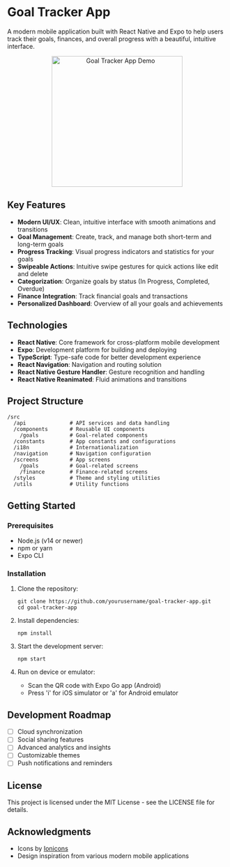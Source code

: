 # Goal Tracker App

A modern mobile application built with React Native and Expo to help users track their goals, finances, and overall progress with a beautiful, intuitive interface.

<p align="center">
  <img src="https://files.catbox.moe/y7y9jr.gif" alt="Goal Tracker App Demo" width="300" />
</p>

## Key Features

- **Modern UI/UX**: Clean, intuitive interface with smooth animations and transitions
- **Goal Management**: Create, track, and manage both short-term and long-term goals
- **Progress Tracking**: Visual progress indicators and statistics for your goals
- **Swipeable Actions**: Intuitive swipe gestures for quick actions like edit and delete
- **Categorization**: Organize goals by status (In Progress, Completed, Overdue)
- **Finance Integration**: Track financial goals and transactions
- **Personalized Dashboard**: Overview of all your goals and achievements

## Technologies

- **React Native**: Core framework for cross-platform mobile development
- **Expo**: Development platform for building and deploying
- **TypeScript**: Type-safe code for better development experience
- **React Navigation**: Navigation and routing solution
- **React Native Gesture Handler**: Gesture recognition and handling
- **React Native Reanimated**: Fluid animations and transitions

## Project Structure

```
/src
  /api              # API services and data handling
  /components       # Reusable UI components
    /goals          # Goal-related components
  /constants        # App constants and configurations
  /i18n             # Internationalization
  /navigation       # Navigation configuration
  /screens          # App screens
    /goals          # Goal-related screens
    /finance        # Finance-related screens
  /styles           # Theme and styling utilities
  /utils            # Utility functions
```

## Getting Started

### Prerequisites

- Node.js (v14 or newer)
- npm or yarn
- Expo CLI

### Installation

1. Clone the repository:
   ```
   git clone https://github.com/yourusername/goal-tracker-app.git
   cd goal-tracker-app
   ```

2. Install dependencies:
   ```
   npm install
   ```

3. Start the development server:
   ```
   npm start
   ```

4. Run on device or emulator:
   - Scan the QR code with Expo Go app (Android)
   - Press 'i' for iOS simulator or 'a' for Android emulator

## Development Roadmap

- [ ] Cloud synchronization
- [ ] Social sharing features
- [ ] Advanced analytics and insights
- [ ] Customizable themes
- [ ] Push notifications and reminders

## License

This project is licensed under the MIT License - see the LICENSE file for details.

## Acknowledgments

- Icons by [Ionicons](https://ionicons.com/)
- Design inspiration from various modern mobile applications
